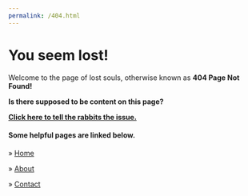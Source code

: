 ```yaml
---
permalink: /404.html
---
```

<h1>You seem lost!</h1>
  Welcome to the page of lost souls, otherwise known as <b>404 Page Not Found!</b>


<p><b>Is there supposed to be content on this page?</b></p> <b><a href="mailto:issue@willm.ga">Click here to tell the rabbits the issue.</a></b>

<p><h4>Some helpful pages are linked below.</h4></p>
<p>» <a href="https://willm.ga">Home</a></p>
<p>» <a href="https://willm.ga/about">About</a></p>
<p>» <a href="https://willm.ga/contact">Contact</a></p>

